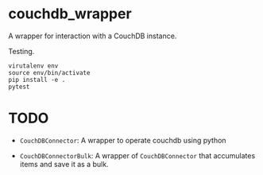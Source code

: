 # couchdb_wrapper
A wrapper for interaction with a CouchDB instance.


Testing.

```
virutalenv env
source env/bin/activate
pip install -e .
pytest
```

# TODO

- `CouchDBConnector`: A wrapper to operate couchdb using python

- `CouchDBConnectorBulk`: A wrapper of `CouchDBConnector` that accumulates
items and save it as a bulk.
